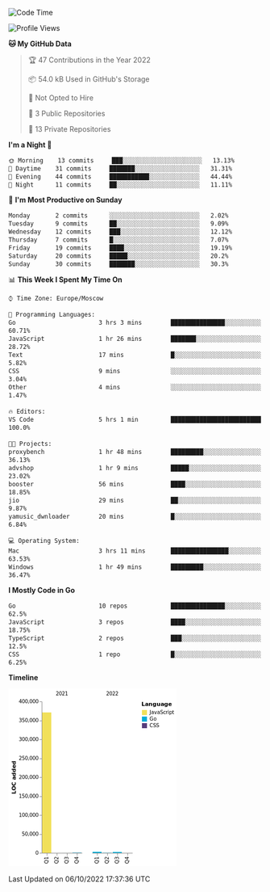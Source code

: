 <!--START_SECTION:waka-->
![Code Time](http://img.shields.io/badge/Code%20Time-420%20hrs%2045%20mins-blue)

![Profile Views](http://img.shields.io/badge/Profile%20Views-0-blue)

**🐱 My GitHub Data** 

> 🏆 47 Contributions in the Year 2022
 > 
> 📦 54.0 kB Used in GitHub's Storage 
 > 
> 🚫 Not Opted to Hire
 > 
> 📜 3 Public Repositories 
 > 
> 🔑 13 Private Repositories  
 > 
**I'm a Night 🦉** 

```text
🌞 Morning    13 commits     ███░░░░░░░░░░░░░░░░░░░░░░   13.13% 
🌆 Daytime    31 commits     ███████░░░░░░░░░░░░░░░░░░   31.31% 
🌃 Evening    44 commits     ███████████░░░░░░░░░░░░░░   44.44% 
🌙 Night      11 commits     ██░░░░░░░░░░░░░░░░░░░░░░░   11.11%

```
📅 **I'm Most Productive on Sunday** 

```text
Monday       2 commits      ░░░░░░░░░░░░░░░░░░░░░░░░░   2.02% 
Tuesday      9 commits      ██░░░░░░░░░░░░░░░░░░░░░░░   9.09% 
Wednesday    12 commits     ███░░░░░░░░░░░░░░░░░░░░░░   12.12% 
Thursday     7 commits      █░░░░░░░░░░░░░░░░░░░░░░░░   7.07% 
Friday       19 commits     ████░░░░░░░░░░░░░░░░░░░░░   19.19% 
Saturday     20 commits     █████░░░░░░░░░░░░░░░░░░░░   20.2% 
Sunday       30 commits     ███████░░░░░░░░░░░░░░░░░░   30.3%

```


📊 **This Week I Spent My Time On** 

```text
⌚︎ Time Zone: Europe/Moscow

💬 Programming Languages: 
Go                       3 hrs 3 mins        ███████████████░░░░░░░░░░   60.71% 
JavaScript               1 hr 26 mins        ███████░░░░░░░░░░░░░░░░░░   28.72% 
Text                     17 mins             █░░░░░░░░░░░░░░░░░░░░░░░░   5.82% 
CSS                      9 mins              ░░░░░░░░░░░░░░░░░░░░░░░░░   3.04% 
Other                    4 mins              ░░░░░░░░░░░░░░░░░░░░░░░░░   1.47%

🔥 Editors: 
VS Code                  5 hrs 1 min         █████████████████████████   100.0%

🐱‍💻 Projects: 
proxybench               1 hr 48 mins        █████████░░░░░░░░░░░░░░░░   36.13% 
advshop                  1 hr 9 mins         █████░░░░░░░░░░░░░░░░░░░░   23.02% 
booster                  56 mins             ████░░░░░░░░░░░░░░░░░░░░░   18.85% 
jio                      29 mins             ██░░░░░░░░░░░░░░░░░░░░░░░   9.87% 
yamusic_dwnloader        20 mins             █░░░░░░░░░░░░░░░░░░░░░░░░   6.84%

💻 Operating System: 
Mac                      3 hrs 11 mins       ████████████████░░░░░░░░░   63.53% 
Windows                  1 hr 49 mins        █████████░░░░░░░░░░░░░░░░   36.47%

```

**I Mostly Code in Go** 

```text
Go                       10 repos            ███████████████░░░░░░░░░░   62.5% 
JavaScript               3 repos             ████░░░░░░░░░░░░░░░░░░░░░   18.75% 
TypeScript               2 repos             ███░░░░░░░░░░░░░░░░░░░░░░   12.5% 
CSS                      1 repo              █░░░░░░░░░░░░░░░░░░░░░░░░   6.25%

```


**Timeline**

![Chart not found](https://raw.githubusercontent.com/jeezft/jeezft/main/charts/bar_graph.png) 


 Last Updated on 06/10/2022 17:37:36 UTC
<!--END_SECTION:waka-->
